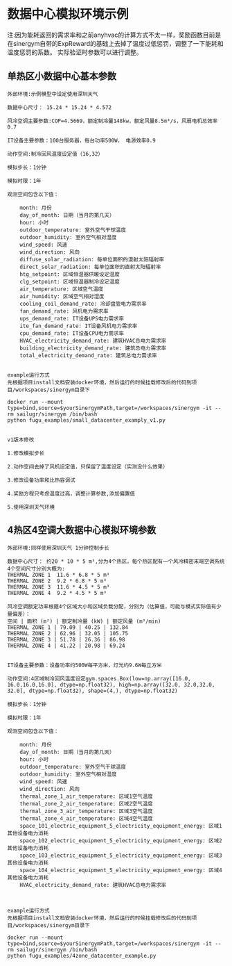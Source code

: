 # 数据中心模拟环境示例

注:因为能耗返回的需求率和之前anyhvac的计算方式不太一样，奖励函数目前是在sinergym自带的ExpReward的基础上去掉了温度过低惩罚，调整了一下能耗和温度惩罚的系数。
实际验证时参数可以进行调整。
 
## 单热区小数据中心基本参数
    
    外部环境:示例模型中设定使用深圳天气 
    
    数据中心尺寸： 15.24 * 15.24 * 4.572 
    
    风冷空调主要参数:COP=4.5669，额定制冷量148kw，额定风量8.5m³/s，风扇电机总效率0.7 
    
    IT设备主要参数：100台服务器，每台功率500W， 电源效率0.9
    
    动作空间:制冷回风温度设定值（16,32）
    
    模拟步长：1分钟
    
    模拟时限：1年
    
    观测空间包含以下值：
    
        month: 月份
        day_of_month: 日期（当月的第几天）
        hour: 小时
        outdoor_temperature: 室外空气干球温度
        outdoor_humidity: 室外空气相对湿度
        wind_speed: 风速
        wind_direction: 风向
        diffuse_solar_radiation: 每单位面积的漫射太阳辐射率
        direct_solar_radiation: 每单位面积的直射太阳辐射率
        htg_setpoint: 区域恒温器供暖设定温度  
        clg_setpoint: 区域恒温器制冷设定温度
        air_temperature: 区域空气温度
        air_humidity: 区域空气相对湿度
        cooling_coil_demand_rate: 冷却盘管电力需求率
        fan_demand_rate: 风机电力需求率
        ups_demand_rate: IT设备UPS电力需求率
        ite_fan_demand_rate: IT设备风机电力需求率
        cpu_demand_rate: IT设备CPU电力需求率
        HVAC_electricity_demand_rate: 建筑HVAC总电力需求率
        building_electricity_demand_rate: 建筑总电力需求率
        total_electricity_demand_rate: 建筑总电力需求率
    
    
    example运行方式
    先根据项目install文档安装docker环境，然后运行的时候挂载修改后的代码到项目/workspaces/sinergym目录下

    docker run --mount type=bind,source=$yourSinergymPath,target=/workspaces/sinergym -it --rm sailugr/sinergym /bin/bash
    python fugu_examples/small_datacenter_examply_v1.py

    
    v1版本修改
    
    1.修改模拟步长 
    
    2.动作空间去掉了风机设定值，只保留了温度设定（实测没什么效果） 
    
    3.修改设备功率和比热容调试 
    
    4.奖励方程只考虑温度过高，调整计算参数,添加偏置值 
    
    5.使用深圳天气环境

## 4热区4空调大数据中心模拟环境参数

    外部环境:同样使用深圳天气 1分钟控制步长 
    
    数据中心尺寸： 约20 * 10 * 5 m³,分为4个热区，每个热区配有一个风冷精密末端空调系统
    4个空间尺寸分别大概为: 
    THERMAL ZONE 1  11.6 * 6.8 * 5 m³
    THERMAL ZONE 2  9.2 * 6.8 * 5 m³
    THERMAL ZONE 3  11.6 * 4.5 * 5 m³
    THERMAL ZONE 4  9.2 * 4.5 * 5 m³
    
    风冷空调额定功率根据4个区域大小和区域负载分配，分别为（估算值，可能与模式实际值有少量偏差）：
    空间 | 面积 (m²) | 额定制冷量 (kW) | 额定风量 (m³/min)
    THERMAL ZONE 1 | 79.09 | 40.25 | 132.84
    THERMAL ZONE 2 | 62.96 | 32.05 | 105.75
    THERMAL ZONE 3 | 51.78 | 26.36 | 86.98
    THERMAL ZONE 4 | 41.22 | 20.98 | 69.24

    
    IT设备主要参数：设备功率约500W每平方米，灯光约9.6W每立方米
    
    动作空间:4区域制冷回风温度设定gym.spaces.Box(low=np.array([16.0, 16.0,16.0,16.0], dtype=np.float32), high=np.array([32.0, 32.0,32.0, 32.0], dtype=np.float32), shape=(4,), dtype=np.float32)
    
    模拟步长：1分钟
    
    模拟时限：1年
    
    观测空间包含以下值：
    
        month: 月份
        day_of_month: 日期（当月的第几天）
        hour: 小时
        outdoor_temperature: 室外空气干球温度
        outdoor_humidity: 室外空气相对湿度
        wind_speed: 风速
        wind_direction: 风向
        thermal_zone_1_air_temperature: 区域1空气温度
        thermal_zone_2_air_temperature: 区域2空气温度
        thermal_zone_3_air_temperature: 区域3空气温度
        thermal_zone_4_air_temperature: 区域4空气温度
        space_101_electric_equipment_5_electricity_equipment_energy: 区域1其他设备电力消耗
        space_102_electric_equipment_5_electricity_equipment_energy: 区域2其他设备电力消耗
        space_103_electric_equipment_5_electricity_equipment_energy: 区域3其他设备电力消耗
        space_104_electric_equipment_5_electricity_equipment_energy: 区域4其他设备电力消耗
        HVAC_electricity_demand_rate: 建筑HVAC总电力需求率

    
    
    example运行方式
    先根据项目install文档安装docker环境，然后运行的时候挂载修改后的代码到项目/workspaces/sinergym目录下

    docker run --mount type=bind,source=$yourSinergymPath,target=/workspaces/sinergym -it --rm sailugr/sinergym /bin/bash
    python fugu_examples/4zone_datacenter_example.py

